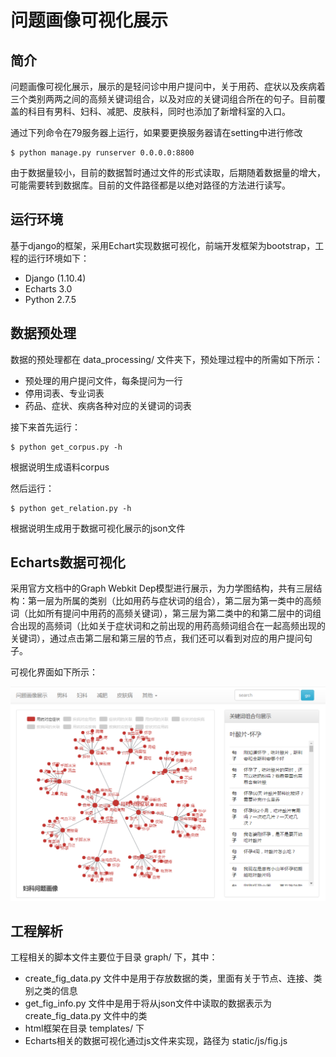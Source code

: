 # 问题画像可视化展示

## 简介

问题画像可视化展示，展示的是轻问诊中用户提问中，关于用药、症状以及疾病着三个类别两两之间的高频关键词组合，以及对应的关键词组合所在的句子。目前覆盖的科目有男科、妇科、减肥、皮肤科，同时也添加了新增科室的入口。

通过下列命令在79服务器上运行，如果要更换服务器请在setting中进行修改

```shell
$ python manage.py runserver 0.0.0.0:8800
```

由于数据量较小，目前的数据暂时通过文件的形式读取，后期随着数据量的增大，可能需要转到数据库。目前的文件路径都是以绝对路径的方法进行读写。

## 运行环境

基于django的框架，采用Echart实现数据可视化，前端开发框架为bootstrap，工程的运行环境如下：

+ Django (1.10.4)
+ Echarts 3.0
+ Python 2.7.5 

## 数据预处理

数据的预处理都在 data_processing/ 文件夹下，预处理过程中的所需如下所示：

+ 预处理的用户提问文件，每条提问为一行
+ 停用词表、专业词表
+ 药品、症状、疾病各种对应的关键词的词表

接下来首先运行：

```shell
$ python get_corpus.py -h
```

根据说明生成语料corpus

然后运行：

```shell
$ python get_relation.py -h
```

根据说明生成用于数据可视化展示的json文件

## Echarts数据可视化

采用官方文档中的Graph Webkit Dep模型进行展示，为力学图结构，共有三层结构：第一层为所属的类别（比如用药与症状词的组合），第二层为第一类中的高频词（比如所有提问中用药的高频关键词），第三层为第二类中的和第二层中的词组合出现的高频词（比如关于症状词和之前出现的用药高频词组合在一起高频出现的关键词），通过点击第二层和第三层的节点，我们还可以看到对应的用户提问句子。

可视化界面如下所示：

![WebImg](djangoImg1.png?raw=true "Optional Title")

## 工程解析

工程相关的脚本文件主要位于目录 graph/ 下，其中：

+ create_fig_data.py 文件中是用于存放数据的类，里面有关于节点、连接、类别之类的信息
+ get_fig_info.py 文件中是用于将从json文件中读取的数据表示为create_fig_data.py 文件中的类
+ html框架在目录 templates/ 下
+ Echarts相关的数据可视化通过js文件来实现，路径为 static/js/fig.js





